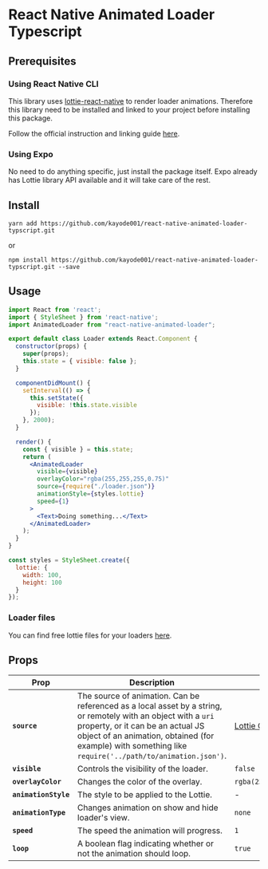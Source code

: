 # React Native Animated Loader Typescript
 

## Prerequisites
### Using React Native CLI
This library uses [lottie-react-native](https://github.com/react-native-community/lottie-react-native) to render loader animations. Therefore this library need to be installed and linked to your project before installing this package.

Follow the official instruction and linking guide [here](https://github.com/react-native-community/lottie-react-native/blob/master/README.md#getting-started).

### Using Expo
No need to do anything specific, just install the package itself. Expo already has Lottie library API available and it will take care of the rest.

## Install

```
yarn add https://github.com/kayode001/react-native-animated-loader-typscript.git
```
or
```
npm install https://github.com/kayode001/react-native-animated-loader-typscript.git --save
```

## Usage

```jsx
import React from 'react';
import { StyleSheet } from 'react-native';
import AnimatedLoader from "react-native-animated-loader";

export default class Loader extends React.Component {
  constructor(props) {
    super(props);
    this.state = { visible: false };
  }

  componentDidMount() {
    setInterval(() => {
      this.setState({
        visible: !this.state.visible
      });
    }, 2000);
  }

  render() {
    const { visible } = this.state;
    return (
      <AnimatedLoader
        visible={visible}
        overlayColor="rgba(255,255,255,0.75)"
        source={require("./loader.json")}
        animationStyle={styles.lottie}
        speed={1}
      >
        <Text>Doing something...</Text>
      </AnimatedLoader>
    );
  }
}

const styles = StyleSheet.create({
  lottie: {
    width: 100,
    height: 100
  }
});
```

### Loader files

You can find free lottie files for your loaders [here](https://lottiefiles.com/search?q=loader).

## Props

| Prop | Description | Default |
|---|---|---|
|**`source`**| The source of animation. Can be referenced as a local asset by a string, or remotely with an object with a `uri` property, or it can be an actual JS object of an animation, obtained (for example) with something like `require('../path/to/animation.json')`. | [Lottie Object](https://lottiefiles.com/1531-loader) |
|**`visible`**| Controls the visibility of the loader. | `false` |
|**`overlayColor`**| Changes the color of the overlay. | `rgba(255,255,255,0.75)` |
|**`animationStyle`**| The style to be applied to the Lottie. | - |
|**`animationType`**| Changes animation on show and hide loader's view. | `none` |
|**`speed`**| The speed the animation will progress. | `1` |
|**`loop`**| A boolean flag indicating whether or not the animation should loop. | `true` |


